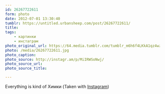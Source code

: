 ```yaml
---
id: 26267722611
form: photo
date: 2012-07-01 13:30:40
tumblr: https://untitled.urbansheep.com/post/26267722611/
title:
tags:
    - картинки
    - инстаграм
photo_original_url: https://64.media.tumblr.com/tumblr_m6h6f4LKkA1qz4wzio1_640.jpg
photo: /media/26267722611.jpg
photo_caption: 
photo_source: http://instagr.am/p/MiIRWSoNwj/
photo_source_url:
photo_source_title:

---
```


<p>Everything is kind of Химки (Taken with <a href="http://instagram.com">Instagram</a>)</p>

